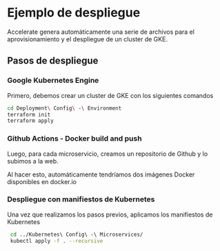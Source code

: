 # Ejemplo de despliegue

Accelerate genera automáticamente una serie de archivos para el aprovisionamiento y el despliegue de un cluster de GKE.

## Pasos de despliegue
### Google Kubernetes Engine
Primero, debemos crear un cluster de GKE con los siguientes comandos

```bash
cd Deployment\ Config\ -\ Environment
terraform init
terraform apply
```

### Github Actions - Docker build and push
Luego, para cada microservicio, creamos un repositorio de Github y lo subimos a la web.

Al hacer esto, automáticamente tendríamos dos imágenes Docker disponibles en docker.io

### Despliegue con manifiestos de Kubernetes
Una vez que realizamos los pasos previos, aplicamos los manifiestos de Kubernetes

```bash
 cd ../Kubernetes\ Config\ -\ Microservices/  
 kubectl apply -f . --recursive
 ```